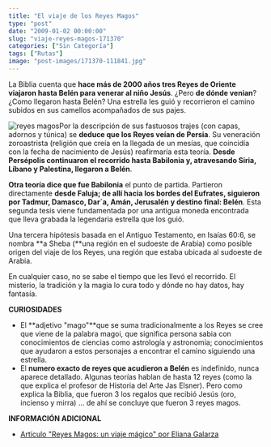 ```yaml
---
title: "El viaje de los Reyes Magos"
type: "post"
date: "2009-01-02 00:00:00"
slug: "viaje-reyes-magos-171370"
categories: ["Sin Categoría"]
tags: ["Rutas"]
image: "post-images/171370-111841.jpg"
---
```


La Biblia cuenta que **hace más de 2000 años tres Reyes de Oriente viajaron hasta Belén para venerar al niño Jesús**. ¿Pero **de dónde venian**? ¿Como llegaron hasta Belén? Una estrella les guió y recorrieron el camino subidos en sus camellos acompañados de sus pajes.

![reyes magos](post-images/171370-111841.jpg "reyes magos")Por la descripción de sus fastuosos trajes (con capas, adornos y túnica) se **deduce que los Reyes veían de Persia**. Su veneración zoroastrista (religión que creía en la llegada de un mesías, que coincidía con la fecha de nacimiento de Jesús) reafirmaría esta teoría. **Desde Persépolis continuaron el recorrido hasta Babilonia y, atravesando Siria, Líbano y Palestina, llegaron a Belén**.

**Otra teoría dice que fue Babilonia** el punto de partida. Partieron directamente **desde Faluja; de allí hacia los bordes del Eufrates, siguieron por Tadmur, Damasco, Dar´a, Amán, Jerusalén y destino final: Belén**. Esta segunda tesis viene fundamentada por una antigua moneda encontrada que lleva grabada la legendaria estrella que los guió.

Una tercera hipótesis basada en el Antiguo Testamento, en Isaías 60:6, se nombra **a Sheba (**una región en el sudoeste de Arabia) como posible origen del viaje de los Reyes, una región que estaba ubicada al sudoeste de Arabia.

En cualquier caso, no se sabe el tiempo que les llevó el recorrido. El misterio, la tradición y la magia lo cura todo y dónde no hay datos, hay fantasía.

**CURIOSIDADES**

- El **adjetivo "mago"**que se suma tradicionalmente a los Reyes se cree que viene de la palabra magoi, que significa persona sabia con conocimientos de ciencias como astrología y astronomía; conocimientos que ayudaron a estos personajes a encontrar el camino siguiendo una estrella.
- El **numero exacto de reyes que acudieron a Belén** es indefinido, nunca aparece detallado. Algunas teorías hablan de hasta 12 reyes (como la que explica el profesor de Historia del Arte Jas Elsner). Pero como explica la Biblia, que fueron 3 los regalos que recibió Jesús (oro, incienso y mirra) ... de ahí se concluye que fueron 3 reyes magos.

**INFORMACIÓN ADICIONAL**

- [Artículo "Reyes Magos: un viaje mágico" por Eliana Galarza](http://www.clarin.com/diario/2005/01/02/sociedad/s-896790.htm)
